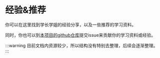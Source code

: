 # 经验&推荐

你可以在这里找到学长学姐的经验分享，以及一些推荐的学习资料。

同时，你也可以到[本项目的github仓库](https://github.com/SEUCXCS/cxcsknowbase)提交issue来贡献你的学习资料或经验。


:::warning
目前文档内资源较少，所以结构没有特别去整理，后续会逐渐整理。
:::
